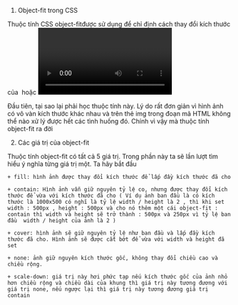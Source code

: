 1. Object-fit trong CSS

Thuộc tính CSS object-fitđược sử dụng để chỉ định cách thay đổi kích thước của <img> hoặc <video> để phù hợp với vùng chứa của nó.

Đầu tiên, tại sao lại phải học thuộc tính này. Lý do rất đơn giản vì hình ảnh có vô vàn kích thước khác nhau và trên thẻ img trong đoạn mã HTML không thể nào xử lý được hết các tình huống đó. Chính vì vậy mà thuộc tính object-fit ra đời

2. Các giá trị của object-fit

Thuộc tính object-fit có tất cả 5 giá trị. Trong phần này ta sẽ lần lượt tìm hiểu ý nghĩa từng giá trị một. Ta hãy bắt đầu

    + fill: hình ảnh được thay đổi kích thước để lấp đầy kích thước đã cho

    + contain: Hình ảnh vẫn giữ nguyên tỷ lệ co, nhưng được thay đổi kích thước để vừa với kích thước đã cho ( Ví dụ ảnh ban đầu là có kích thước là 1000x500 có nghĩ là tỷ lệ width / height là 2 , thì khi set width : 500px , height : 500px và cho nó thêm một cái object-fit : contain thì width và height sẽ trở thành : 500px và 250px vì tỷ lệ ban đầu  width / height của ảnh là 2 )

    + cover: hình ảnh sẽ giữ nguyên tỷ lệ như ban đầu và lấp đầy kích thước đã cho. Hình ảnh sẽ được cắt bớt để vừa với width và height đã set

    + none: ảnh giữ nguyên kích thước gốc, không thay đổi chiều cao và chiều rộng.

    + scale-down: giá trị này hơi phức tạp nếu kích thước gốc của ảnh nhỏ hơn chiều rộng và chiều dài của khung thì giá trị này tương đương với giá trị none, nếu ngược lại thì giá trị này tương đương giá trị contain
